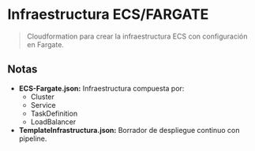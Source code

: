 
# Infraestructura ECS/FARGATE 

> Cloudformation para crear la infraestructura ECS con configuración en Fargate.

## Notas

 - **ECS-Fargate.json:** Infraestructura compuesta por:
	 - Cluster
	 - Service
	 - TaskDefinition
	 - LoadBalancer
 - **TemplateInfrastructura.json:** Borrador de despliegue continuo con pipeline.
